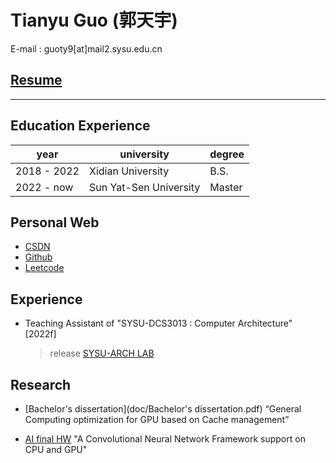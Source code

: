 # Tianyu Guo (郭天宇)



E-mail : guoty9[at]mail2.sysu.edu.cn

## [Resume](doc/resume.pdf)

---

## Education Experience

| year        | university             | degree |
| ----------- | ---------------------- | ------ |
| 2018 - 2022 | Xidian University      | B.S.   |
| 2022 - now  | Sun Yat-Sen University | Master |

## Personal Web

- [CSDN](https://blog.csdn.net/gtyinstinct)
- [Github](https://github.com/gty111)
- [Leetcode](https://leetcode.cn/u/gtyinstinctx/)

## Experience

- Teaching Assistant of "SYSU-DCS3013 : Computer Architecture" [2022f]
  
  > release [SYSU-ARCH LAB](https://arcsysu.github.io/SYSU-ARCH)

## Research

- [Bachelor's dissertation](doc/Bachelor's dissertation.pdf) “General Computing optimization for GPU based on Cache management”

- [AI final HW](doc/A%20Convolutional%20Neural%20Network%20Framework%20support%20on%20CPU%20and%20GPU.pdf) "A Convolutional Neural Network Framework
  support on CPU and GPU"
